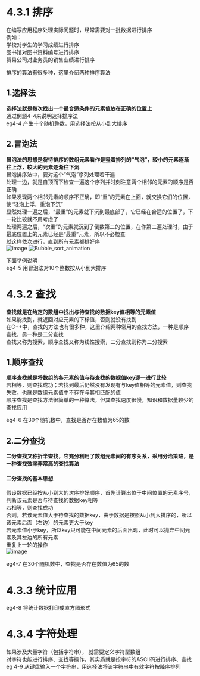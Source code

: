 # 4.3.1 排序
在编写应用程序处理实际问题时，经常需要对一批数据进行排序  
例如：  
学校对学生的学习成绩进行排序  
图书馆对图书资料编号进行排序  
贸易公司对业务员的销售业绩进行排序  

排序的算法有很多种，这里介绍两种排序算法  

## 1.选择法
**选择法就是每次找出一个最合适条件的元素值放在正确的位置上**  
通过例题4-4来说明选择排序法  
eg4-4 产生十个随机整数，用选择法按从小到大排序

## 2.冒泡法
**冒泡法的思想是将待排序的数组元素看作是竖着排列的“气泡”，较小的元素逐渐往上浮，较大的元素逐渐往下沉**  
冒泡排序法中，要对这个“气泡”序列处理若干遍  
处理一边，就是自顶而下检查一遍这个序列并时刻注意两个相邻的元素的顺序是否正确  
如果发现两个相邻元素的顺序不正确，即“重”的元素在上面，就交换它们的位置，使“轻泡上浮，重泡下沉”  
显然处理一遍之后，“最重”的元素就下沉到最底部了，它已经在合适的位置了，下一轮比较就不用考虑了  
处理两遍之后，“次重”的元素就沉到了倒数第二的位置，在作第二遍处理时，由于最底位置上的元素已经是“最重”元素，所以不必检查  
就这样依次进行，直到所有元素都排好序  
![image](https://user-images.githubusercontent.com/77609544/110873504-dc12d500-830c-11eb-868f-3c4b834bdf23.png)
![Bubble_sort_animation](https://user-images.githubusercontent.com/77609544/110873582-09f81980-830d-11eb-925d-46144700e263.gif)


下面举例说明  
eg4-5 用冒泡法对10个整数按从小到大排序  

# 4.3.2 查找
**查找就是在给定的数组中找出与待查找的数据key值相等的元素值**  
如果能找到，就返回对应元素的下标值，否则就没有找到  
在C++中，查找的方法也有很多种，这里介绍两种常用的查找方法，一种是顺序查找，另一种是二分查找  
查找又称为搜索，顺序查找又称为线性搜索，二分查找则称为二分搜索  

## 1.顺序查找
**顺序查找就是将数组的各元素的值与待查找的数据值key逐一进行比较**  
若相等，则查找成功；若找到最后仍然没有发现有与key值相等的元素值，则查找失败，也就是数组元素值中不存在与其相匹配的值  
顺序查找是查找方法很简单的一种算法，但其查找速度很慢，知识和数据量较少的查找应用  

eg4-6 在30个随机数中，查找是否存在数值为65的数

## 2.二分查找
**二分查找又称折半查找，它充分利用了数组元素间的有序关系，采用分治策略，是一种查找效率非常高的查找算法**  
#### 二分查找的基本思想
假设数据已经按从小到大的次序排好顺序，首先计算出位于中间位置的元素序号，判断该元素是否与待查找的数据key相等  
若相等，则查找成功  
否则，若该元素值大于待查找的数据key，由于数据是按照从小到大排序的，所以该元素后面（右边）的元素更大于key  
若元素值小于key，所以key只可能在中间元素的后面出现，此时可以抛弃中间元素及其左边的所有元素  
重复上一轮的操作  
![image](https://user-images.githubusercontent.com/77609544/110873052-e385ae80-830b-11eb-9d9d-6491ce255ad1.png)

eg4-7 在30个随机数中，查找是否存在数值为65的数  

# 4.3.3 统计应用
eg4-8 将统计数据打印成直方图形式

# 4.3.4 字符处理
如果涉及大量字符（包括字符串）， 就需要定义字符型数组  
对字符也能进行排序、查找等操作，其实质就是按字符的ASCII码进行排序、查找  
eg 4-9 从键盘输入一个字符串，用选择法将该字符串中有效字符按降序排列  
